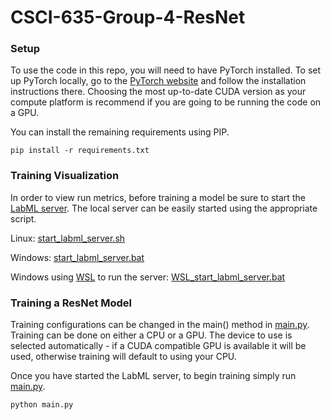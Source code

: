 # CSCI-635-Group-4-ResNet

### Setup

To use the code in this repo, you will need to have PyTorch installed.
To set up PyTorch locally, go to the [PyTorch website](https://pytorch.org/get-started/locally/)
and follow the installation instructions there.
Choosing the most up-to-date CUDA version as your compute platform is recommend if you are going
to be running the code on a GPU.

You can install the remaining requirements using PIP.
```
pip install -r requirements.txt
```

### Training Visualization

In order to view run metrics, before training a model be sure to start the 
[LabML server](https://github.com/labmlai/labml).
The local server can be easily started using the appropriate script.

Linux: [start_labml_server.sh](start_labml_server.sh)

Windows: [start_labml_server.bat](start_labml_server.bat)

Windows using [WSL](https://learn.microsoft.com/en-us/windows/wsl/install) to run the server: [WSL_start_labml_server.bat](WSL_start_labml_server.bat)

### Training a ResNet Model

Training configurations can be changed in the main() method in [main.py](main.py?plain=1#L4).
Training can be done on either a CPU or a GPU.
The device to use is selected automatically - if a CUDA compatible GPU is available it will be used, 
otherwise training will default to using your CPU.  

Once you have started the LabML server, to begin training simply run [main.py](main.py).
```
python main.py
```
